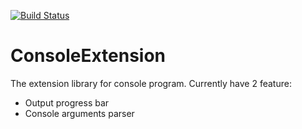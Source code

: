 [![Build Status](https://img.shields.io/appveyor/ci/bigegg/consoleextension.svg?style=flat-square&label=Build)](https://ci.appveyor.com/project/BigEgg/consoleextension)

# ConsoleExtension
The extension library for console program.
Currently have 2 feature:
* Output progress bar
* Console arguments parser
